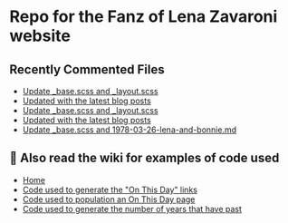 # Repo for the Fanz of Lena Zavaroni website

## Recently Commented Files
<!-- BLOG-POST-LIST:START -->
- [Update _base.scss and _layout.scss](https://github.com/FanzOfLenaZavaroni/fanzoflenazavaroni.github.io/commit/9621d8b3e1704587d8b676aed63ca238f0059d43)
- [Updated with the latest blog posts](https://github.com/FanzOfLenaZavaroni/fanzoflenazavaroni.github.io/commit/0a3accc66ec04fe4739a7b1cc9435265b7cb79a0)
- [Update _base.scss and _layout.scss](https://github.com/FanzOfLenaZavaroni/fanzoflenazavaroni.github.io/commit/7ff9bbbdc2f0693b8b5a9b4a856eec1f9909f938)
- [Updated with the latest blog posts](https://github.com/FanzOfLenaZavaroni/fanzoflenazavaroni.github.io/commit/1f3063cce7af5f09c210e72f7c5a8ce230fa2daf)
- [Update _base.scss and 1978-03-26-lena-and-bonnie.md](https://github.com/FanzOfLenaZavaroni/fanzoflenazavaroni.github.io/commit/84c0ca236e24f1dfa3500ba684d4516778c4eb5e)
<!-- BLOG-POST-LIST:END -->

## :notebook: Also read the wiki for examples of code used
* [Home](https://github.com/FanzOfLenaZavaroni/fanzoflenazavaroni.github.io/wiki)
* [Code used to generate the "On This Day" links](https://github.com/FanzOfLenaZavaroni/fanzoflenazavaroni.github.io/wiki/On-This-Day-Code)
* [Code used to population an On This Day page](https://github.com/FanzOfLenaZavaroni/fanzoflenazavaroni.github.io/wiki/Code-used-to-population-an-On-This-Day-page)
* [Code used to generate the number of years that have past](https://github.com/FanzOfLenaZavaroni/fanzoflenazavaroni.github.io/wiki/Number-of-years-gone-by-code)
